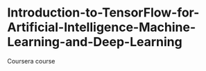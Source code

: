 # Introduction-to-TensorFlow-for-Artificial-Intelligence-Machine-Learning-and-Deep-Learning
Coursera course
